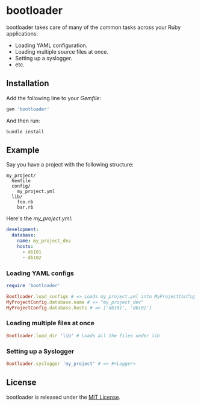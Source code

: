 # bootloader

bootloader takes care of many of the common tasks across your Ruby applications:

- Loading YAML configuration.
- Loading multiple source files at once.
- Setting up a syslogger.
- etc.

## Installation

Add the following line to your _Gemfile_:

```ruby
gem 'bootloader'
```

And then run:

```shell
bundle install
```

## Example

Say you have a project with the following structure:

```shell
my_project/
  Gemfile
  config/
    my_project.yml
  lib/
    foo.rb
    bar.rb
```

Here's the _my_project.yml_:

```yaml
development:
  database:
    name: my_project_dev
    hosts:
      - db101
      - db102
```

### Loading YAML configs

```ruby
require 'bootloader'

Bootloader.load_configs # => Loads my_project.yml into MyProjectConfig
MyProjectConfig.database.name # => "my_project_dev"
MyProjectConfig.database.hosts # => ['db101', 'db102']
```

### Loading multiple files at once

```ruby
Bootloader.load_dir 'lib' # Loads all the files under lib
```

### Setting up a Syslogger

```ruby
Bootloader.syslogger 'my_project' # => #<Logger>
```

## License

bootloader is released under the [MIT License](http://opensource.org/licenses/MIT).
